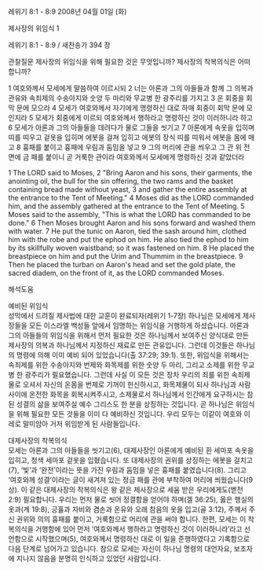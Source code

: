 레위기 8:1 - 8:9 
2008년 04월 01일 (화)

제사장의 위임식 1



레위기 8:1 - 8:9 / 새찬송가 394 장


관찰질문
제사장의 위임식을 위해 필요한 것은 무엇입니까? 
제사장의 착복의식은 어떠합니까? 

1 여호와께서 모세에게 말씀하여 이르시되 2 너는 아론과 그의 아들들과 함께 그 의복과 관유와 속죄제의 수송아지와 숫양 두 마리와 무교병 한 광주리를 가지고 3 온 회중을 회막 문에 모으라 4 모세가 여호와께서 자기에게 명령하신 대로 하매 회중이 회막 문에 모인지라 5 모세가 회중에게 이르되 여호와께서 행하라고 명령하신 것이 이러하니라 하고 6 모세가 아론과 그의 아들들을 데려다가 물로 그들을 씻기고 7 아론에게 속옷을 입히며 띠를 띠우고 겉옷을 입히며 에봇을 걸쳐 입히고 에봇의 장식 띠를 띠워서 에봇을 몸에 매고 8 흉패를 붙이고 흉패에 우림과 둠밈을 넣고 9 그의 머리에 관을 씌우고 그 관 위 전면에 금 패를 붙이니 곧 거룩한 관이라 여호와께서 모세에게 명령하신 것과 같았더라  

1 The LORD said to Moses, 2 "Bring Aaron and his sons, their garments, the anointing oil, the bull for the sin offering, the two rams and the basket containing bread made without yeast, 3 and gather the entire assembly at the entrance to the Tent of Meeting." 4 Moses did as the LORD commanded him, and the assembly gathered at the entrance to the Tent of Meeting. 5 Moses said to the assembly, "This is what the LORD has commanded to be done." 6 Then Moses brought Aaron and his sons forward and washed them with water. 7 He put the tunic on Aaron, tied the sash around him, clothed him with the robe and put the ephod on him. He also tied the ephod to him by its skillfully woven waistband; so it was fastened on him. 8 He placed the breastpiece on him and put the Urim and Thummim in the breastpiece. 9 Then he placed the turban on Aaron's head and set the gold plate, the sacred diadem, on the front of it, as the LORD commanded Moses.

해석도움





예비된 위임식  
성막에서 드려질 제사법에 대한 교훈이 완료되자(레위기 1-7장) 하나님은 모세에게 제사장들을 모든 이스라엘 백성들 앞에서 임명하는 위임식을 거행하게 하셨습니다. 아론과 그의 아들들의 위임식을 위해서 먼저 필요한 것은 하나님께서 보여주신 양식대로 만든 제사장의 의복과 하나님께서 지정하신 재료로 만든 관유입니다. 그런데 이것들은 하나님의 명령에 의해 이미 예비 되어 있었습니다(출 37:29; 39:1). 또한, 위임식을 위해서는 속죄제를 위한 수송아지와 번제와 화목제를 위한 숫양 두 마리, 그리고 소제를 위한 무교병 한 광주리가 필요했습니다. 그런데 사실 이 모든 것은 장차 우리의 죄를 위한 속죄제물로 오셔서 자신의 온몸을 번제로 기꺼이 헌신하시고, 화목제물이 되사 하나님과 사람 사이에 온전한 화목을 회복시켜주시고, 소제물로서 하나님께서 인간에게 요구하시는 참된 성결의 삶을 보여주실 예수 그리스도 한 분을 상징하는 것입니다. 곧 하나님은 위임식을 위해 필요한 모든 것들을 이미 다 예비하신 것입니다. 우리 모두는 이같이 여호와 이레로 말미암아 거저 위임받게 된 사람들입니다.     

대제사장의 착복의식  
모세는 아론과 그의 아들들을 씻기고(6), 대제사장인 아론에게 예비된 흰 세마포 속옷을 입히고, 청색 세마포 겉옷을 입혔습니다. 또 대제사장의 권위를 상징하는 에봇을 걸치고(7), ‘빛’과 ‘완전’이라는 뜻을 가진 우림과 둠밈을 넣은 흉패를 붙였습니다(8). 그리고 ‘여호와께 성결’이라는 글이 새겨져 있는 정금 패를 관에 부착하여 머리에 씌웠습니다(9상). 이 같은 대제사장의 착복의식은 왕 같은 제사장으로 세움 받은 우리에게도(벧전 2:9) 필요합니다. 우리는 먼저 물로 씻어 정결함을 얻어야 하며(겔 36:25), 옳은 행실의 옷과(계 19:8), 긍휼과 자비와 겸손과 온유와 오래 참음의 옷을 입고(골 3:12), 주께서 주신 권위와 의의 흉패를 붙이고, 거룩함으로 머리에 관을 써야 합니다. 한편, 모세는 이 착복의식을 거행함에 있어 먼저 ‘여호와께서 행하라고 명령하신 것이 이러하니라’라고 선언함으로 시작했으며(5), 여호와께서 명령하신 대로 이 일을 준행하였다고 기록함으로 다음 단계로 넘어가고 있습니다. 참으로 모세는 자신이 하나님 명령의 대언자요, 보조자에 지나지 않음을 분명히 인식하고 있었던 사람입니다.